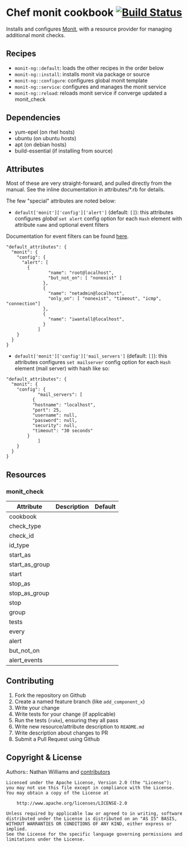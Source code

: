 # Chef monit cookbook  [![Build Status](https://travis-ci.org/bbg-cookbooks/monit-ng.svg?branch=master)][travis]

Installs and configures [Monit][tildeslash], with a resource provider for managing
additional monit checks.

## Recipes

- `monit-ng::default`: loads the other recipes in the order below
- `monit-ng::install`: installs monit via package or source
- `monit-ng::configure`: configures global monit template
- `monit-ng::service`: configures and manages the monit service
- `monit-ng::reload`: reloads monit service if converge updated a monit_check

## Dependencies

- yum-epel (on rhel hosts)
- ubuntu (on ubuntu hosts)
- apt (on debian hosts)
- build-essential (if installing from source)


## Attributes

Most of these are very straight-forward, and pulled directly from the manual.
See the inline documentation in attributes/\*.rb for details.

The few "special" attributes are noted below:

* `default['monit']['config']['alert']` (default: `[]`): this attributes configures *global* `set alert` config option for each `Hash` element with attribute `name` and optional event filters  

Documentation for event filters can be found [here][filters].

```
"default_attributes": {
  "monit": {
    "config": {
      "alert": [
        {
			    "name": "root@localhost",
			    "but_not_on": [ "nonexist" ]
			  },
			  {
			    "name": "netadmin@localhost",
			    "only_on": [ "nonexist", "timeout", "icmp", "connection"]
			  },
			  {
			    "name": "iwantall@localhost",
			  }
			]
    }
  }
}
```

* `default['monit']['config']['mail_servers']` (default: `[]`): this attributes configures `set mailserver` config option for each `Hash` element (mail server) with hash like so:

```
"default_attributes": {
  "monit": {
    "config": {
 			"mail_servers": [
  		  {
          "hostname": "localhost",
          "port": 25,
          "username": null,
          "password": null,
          "security": null,
          "timeout": "30 seconds"
        }
			]
    }
  }
}
```

## Resources

### monit_check

|Attribute|Description|Default|
|---------|-----------|-------|
|cookbook|||
|check_type|||
|check_id|||
|id_type|||
|start_as|||
|start_as_group|||
|start|||
|stop_as|||
|stop_as_group|||
|stop|||
|group|||
|tests|||
|every|||
|alert|||
|but_not_on|||
|alert_events|||

## Contributing

1. Fork the repository on Github
2. Create a named feature branch (like `add_component_x`)
3. Write your change
4. Write tests for your change (if applicable)
5. Run the tests (`rake`), ensuring they all pass
6. Write new resource/attribute description to `README.md`
7. Write description about changes to PR
8. Submit a Pull Request using Github


## Copyright & License

Authors:: Nathan Williams and [contributors][contrib]

```
Licensed under the Apache License, Version 2.0 (the "License");
you may not use this file except in compliance with the License.
You may obtain a copy of the License at

    http://www.apache.org/licenses/LICENSE-2.0

Unless required by applicable law or agreed to in writing, software
distributed under the License is distributed on an "AS IS" BASIS,
WITHOUT WARRANTIES OR CONDITIONS OF ANY KIND, either express or implied.
See the License for the specific language governing permissions and
limitations under the License.
```

[tildeslash]: http://mmonit.com/monit/
[filters]: https://mmonit.com/monit/documentation/monit.html#Setting-an-event-filter
[contrib]: https://github.com/bbg-cookbooks/monit-ng/graphs/contributors
[travis]: https://travis-ci.org/bbg-cookbooks/monit-ng
